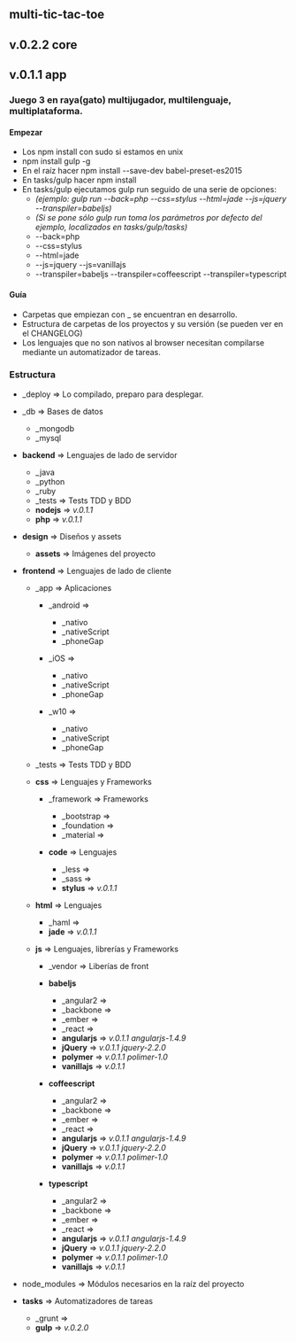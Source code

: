 ## multi-tic-tac-toe
## v.0.2.2 core
## v.0.1.1 app

### Juego 3 en raya(gato) multijugador, multilenguaje, multiplataforma.

#### Empezar
- Los npm install con sudo si estamos en unix
- npm install gulp -g
- En el raíz hacer npm install --save-dev babel-preset-es2015
- En tasks/gulp hacer npm install
- En tasks/gulp ejecutamos gulp run seguido de una serie de opciones:
    - *(ejemplo: gulp run --back=php --css=stylus --html=jade --js=jquery --transpiler=babeljs)*
    - *(Si se pone sólo gulp run toma los parámetros por defecto del ejemplo, localizados en tasks/gulp/tasks)*
    - --back=php
    - --css=stylus
    - --html=jade
    - --js=jquery --js=vanillajs
    - --transpiler=babeljs --transpiler=coffeescript --transpiler=typescript

#### Guía
- Carpetas que empiezan con _ se encuentran en desarrollo.
- Estructura de carpetas de los proyectos y su versión (se pueden ver en el CHANGELOG)
- Los lenguajes que no son nativos al browser necesitan compilarse mediante un automatizador de tareas.

### Estructura
- _deploy => Lo compilado, preparo para desplegar.
- _db => Bases de datos
    - _mongodb
    - _mysql

- **backend** => Lenguajes de lado de servidor
    - _java
    - _python
    - _ruby
    - _tests => Tests TDD y BDD
    - **nodejs** => *v.0.1.1*
    - **php** => *v.0.1.1*

- **design** => Diseños y assets
    - **assets** => Imágenes del proyecto

- **frontend** => Lenguajes de lado de cliente
    - _app => Aplicaciones
        - _android =>
            - _nativo
            - _nativeScript
            - _phoneGap

        - _iOS => 
            - _nativo
            - _nativeScript
            - _phoneGap

        - _w10 =>
            - _nativo
            - _nativeScript
            - _phoneGap

    - _tests => Tests TDD y BDD
    - **css** => Lenguajes y Frameworks
        - _framework => Frameworks
            - _bootstrap =>
            - _foundation =>
            - _material =>

        - **code** => Lenguajes
            - _less =>
            - _sass =>
            - **stylus** => *v.0.1.1*

    - **html** => Lenguajes
        - _haml =>
        - **jade** => *v.0.1.1*

    - **js** => Lenguajes, librerías y Frameworks
        - _vendor => Liberías de front
        - **babeljs**
            - _angular2 =>
            - _backbone =>
            - _ember =>
            - _react =>
            - **angularjs** => *v.0.1.1* *angularjs-1.4.9*
            - **jQuery** => *v.0.1.1* *jquery-2.2.0*
            - **polymer** => *v.0.1.1* *polimer-1.0*
            - **vanillajs** => *v.0.1.1*

        - **coffeescript**
            - _angular2 =>
            - _backbone =>
            - _ember =>
            - _react =>
            - **angularjs** => *v.0.1.1* *angularjs-1.4.9*
            - **jQuery** => *v.0.1.1* *jquery-2.2.0*
            - **polymer** => *v.0.1.1* *polimer-1.0*
            - **vanillajs** => *v.0.1.1*

        - **typescript**
            - _angular2 =>
            - _backbone =>
            - _ember =>
            - _react =>
            - **angularjs** => *v.0.1.1* *angularjs-1.4.9*
            - **jQuery** => *v.0.1.1* *jquery-2.2.0*
            - **polymer** => *v.0.1.1* *polimer-1.0*
            - **vanillajs** => *v.0.1.1*

- node_modules => Módulos necesarios en la raíz del proyecto
- **tasks** => Automatizadores de tareas
    - _grunt =>
    - **gulp** => *v.0.2.0*